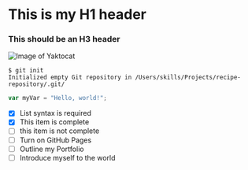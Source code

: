 # This is my H1 header
### This should be an H3 header
![Image of Yaktocat](https://octodex.github.com/images/yaktocat.png)
```
$ git init
Initialized empty Git repository in /Users/skills/Projects/recipe-repository/.git/
```
``` javascript
var myVar = "Hello, world!";
```
- [x] List syntax is required
- [x] This item is complete
- [ ] this item is not complete
- [ ] Turn on GitHub Pages
- [ ] Outline my Portfolio
- [ ] Introduce myself to the world

